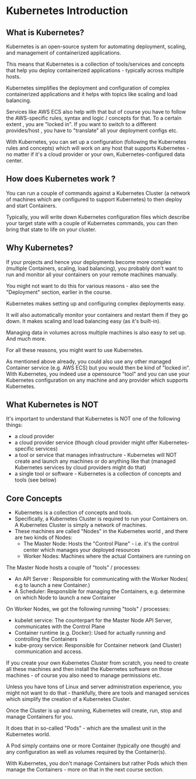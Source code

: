 # Kubernetes Introduction

## What is Kubernetes?

Kubernetes is an open-source system for automating deployment, scaling, and management of containerized applications.

This means that Kubernetes is a collection of tools/services and concepts that help you deploy containerized
applications - typically across multiple hosts.

Kubernetes simplifies the deployment and configuration of complex containerized applications and it helps with topics
like scaling and load balancing.

Services like AWS ECS also help with that but of course you have to follow the AWS-specific rules, syntax and logic /
concepts for that. To a certain extent , you are "locked in". If you want to switch to a different provides/host , you
have to "translate" all your deployment configs etc.

With Kubernetes, you can set up a configuration (following the Kubernetes rules and concepts) which will work on any
host that supports Kubernetes - no matter if it's a cloud provider or your own, Kubernetes-configured data center.

## How does Kubernetes work ?

You can run a couple of commands against a Kubernetes Cluster (a network of machines which are
configured to support Kubernetes) to then deploy and start Containers.

Typically, you will write down Kubernetes configuration files which describe your target state with a couple of
Kubernetes commands, you can then bring that state to life on your cluster.

## Why Kubernetes?

If your projects and hence your deployments become more complex (multiple Containers, scaling, load balancing), you
probably don't want to run and monitor all your containers on your remote machines manually.

You might not want to do this for various reasons - also see the "Deployment" section, earlier in the course.

Kubernetes makes setting up and configuring complex deployments easy.

It will also automatically monitor your containers and restart them if they go down. It makes scaling and load balancing
easy (as it's built-in).

Managing data in volumes across multiple machines is also easy to set up. And much more.

For all these reasons, you might want to use Kubernetes.

As mentioned above already, you could also use any other managed Container service (e.g.
AWS ECS) but you would then be kind of "locked in". With Kubernetes, you indeed use a opensource "tool" and you can use
your Kubernetes configuration on any machine and any provider which supports Kubernetes.

## What Kubernetes is NOT

It's important to understand that Kubernetes is NOT one of the following things:

- a cloud provider
- a cloud provider service (though cloud provider might offer Kubernetes-specific services)
- a tool or service that manages infrastructure - Kubernetes will NOT create and launch any machines or do anything like
  that (managed Kubernetes services by cloud providers might do that)
- a single tool or software - Kubernetes is a collection of concepts and tools (see below)

## Core Concepts

- Kubernetes is a collection of concepts and tools.
- Specifically, a Kubernetes Cluster is required to run your Containers on. A Kubernetes Cluster is simply a network of
  machines.
- These machines are called "Nodes" in the Kubernetes world , and there are two kinds of Nodes:
    - The Master Node: Hosts the "Control Plane" - i.e. it's the control center which manages your
      deployed resources
    - Worker Nodes: Machines where the actual Containers are running on

The Master Node hosts a couple of "tools" / processes:

- An API Server : Responsible for communicating with the Worker Nodes( e.g to launch a new Container.)
- A Scheduler: Responsible for managing the Containers, e.g. determine on which Node to
  launch a new Container

On Worker Nodes, we got the following running "tools" / processes:

- kubelet service: The counterpart for the Master Node API Server, communicates with the
  Control Plane
- Container runtime (e.g. Docker): Used for actually running and controlling the Containers
- kube-proxy service: Responsible for Container network (and Cluster) communication and access.

If you create your own Kubernetes Cluster from scratch, you need to create all these machines
and then install the Kubernetes software on those machines - of course you also need to
manage permissions etc.

Unless you have tons of Linux and server administration experience, you might not want to do that - thankfully, there
are tools and managed services which simplify the creation of a Kubernetes Cluster.

Once the Cluster is up and running, Kubernetes will create, run, stop and manage Containers for you.

It does that in so-called "Pods" - which are the smallest unit in the Kubernetes world.

A Pod simply contains one or more Container (typically one though) and any configuration as well as volumes required by
the Container(s).

With Kubernetes, you don't manage Containers but rather Pods which then manage the Containers - more on that in the next
course section.
